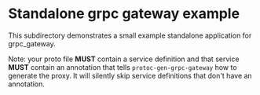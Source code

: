 # Standalone grpc gateway example

This subdirectory demonstrates a small example standalone application
for grpc_gateway.

Note: your proto file **MUST** contain a service definition and that
service **MUST** contain an annotation that tells `protoc-gen-grpc-gateway`
how to generate the proxy.  It will silently skip service definitions
that don't have an annotation.
